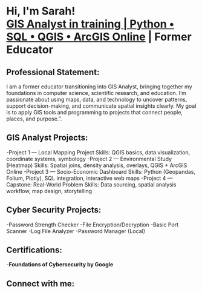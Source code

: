 <h1>Hi, I'm Sarah! <br/><a href="https://github.com/sarahmudi">GIS Analyst in training | Python • SQL • QGIS • ArcGIS Online</a> <a href="www.linkedin.com/in/sarah-bandlamudi/"></a> | Former Educator </h1>

<h2>Professional Statement:</h2>
<p>I am a former educator transitioning into GIS Analyst, bringing together my foundations in computer science, scientific research, and education. I’m passionate about using maps, data, and technology to uncover patterns, support decision-making, and communicate spatial insights clearly. My goal is to apply GIS tools and programming to projects that connect people, places, and purpose.”. </p>

<h2>GIS Analyst Projects:</h2>
-Project 1 — Local Mapping Project
 Skills: QGIS basics, data visualization, coordinate systems, symbology
-Project 2 — Environmental Study (Heatmap)
 Skills: Spatial joins, density analysis, overlays, QGIS + ArcGIS Online
-Project 3 — Socio-Economic Dashboard
 Skills: Python (Geopandas, Folium, Plotly), SQL integration, interactive web maps
-Project 4 — Capstone: Real-World Problem
 Skills: Data sourcing, spatial analysis workflow, map design, storytelling

<h2>Cyber Security Projects:</h2>
-Password Strength Checker
-File Encryption/Decryption
-Basic Port Scanner
-Log File Analyzer
-Password Manager (Local)

<h2>Certifications: </h2>
-<b>Foundations of Cybersecurity by Google</b>

<h2> Connect with me:</h2>

